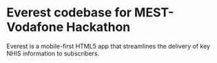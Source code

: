 # Everest codebase for MEST-Vodafone Hackathon
Everest is a mobile-first HTML5 app that streamlines the delivery of key NHIS information to subscribers.